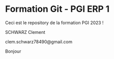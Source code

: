<h1>Formation Git - PGI ERP 1</h1>
<p>Ceci est le repository de la formation PGI 2023 !</p>

<div>
  <scan>SCHWARZ</scan> 
  <scan>Clement</scan>
  <p>clem.schwarz78490@gmail.com</p>
  <p>Bonjour </p>
</div>
